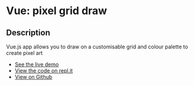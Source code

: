 # Vue: pixel grid draw

## Description
Vue.js app allows you to draw on a customisable grid and colour palette to create pixel art

+ [See the live demo](https://vue-pixel-grid-draw.rjlevy.repl.co/?target=_blank)
+ [View the code on repl.it](https://repl.it/@rjlevy/vue-pixel-grid-draw/?target=_blank)
+ [View on Github](https://github.com/rolandjlevy/vue-pixel-grid-draw/?target=_blank)
